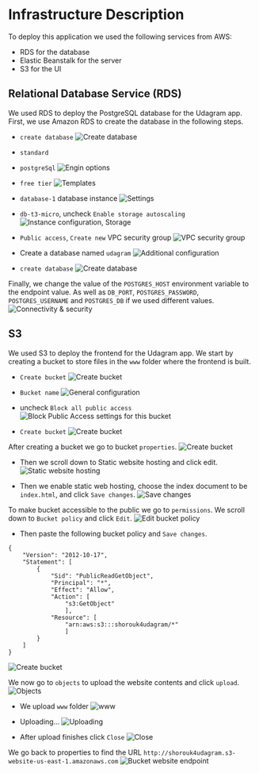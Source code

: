 # Infrastructure Description

To deploy this application we used the following services from AWS:
- RDS for the database
- Elastic Beanstalk for the server
- S3 for the UI

## Relational Database Service (RDS)
We used RDS to deploy the PostgreSQL database for the Udagram app. First, we use Amazon RDS to create the database in the following steps.
- `create database`
 ![Create database](/docs/screenshots/RDS/RDS1.png)

- `standard`
- `postgreSql`
![Engin options](/docs/screenshots/RDS/RDS2.png)

- `free tier`
![Templates](/docs/screenshots/RDS/RDS3.png)

- `database-1` database instance
![Settings](/docs/screenshots/RDS/RDS4.png)

- `db-t3-micro`, uncheck `Enable storage autoscaling`
![Instance configuration, Storage](/docs/screenshots/RDS/RDS5.png)

- `Public access`, `Create new` VPC security group
![VPC security group](/docs/screenshots/RDS/RDS6.png)

- Create a database named `udagram`
![Additional configuration](/docs/screenshots/RDS/RDS9.png)

- `create database`
![Create database](/docs/screenshots/RDS/RDS6.png)

Finally, we change the value of the `POSTGRES_HOST` environment variable to the endpoint value. As well as `DB_PORT`, `POSTGRES_PASSWORD`, `POSTGRES_USERNAME` and `POSTGRES_DB` if we used different values. 
![Connectivity & security](/docs/screenshots/RDS/RDS7.png)

## S3
We used S3 to deploy the frontend for the Udagram app. We start by creating a bucket to store files in the `www` folder where the frontend is built.

- `Create bucket`
![Create bucket](/docs/screenshots/S3/bucket_create1.png)

- `Bucket name`
![General configuration](/docs/screenshots/S3/bucket_create2.png)

- uncheck `Block all public access`
![Block Public Access settings for this bucket](/docs/screenshots/S3/bucket_create3.png)

- `Create bucket`
![Create bucket](/docs/screenshots/S3/bucket_create4.png)

After creating a bucket we go to bucket `properties`.
![Create bucket](/docs/screenshots/S3/bucket_properties1.jpg)

- Then we scroll down to Static website hosting and click edit.
![Static website hosting](/docs/screenshots/S3/bucket_properties2.jpg)

- Then we enable static web hosting, choose the index document to be `index.html`, and click `Save changes`.
![Save changes](/docs/screenshots/S3/bucket_properties3.jpg)

To make bucket accessible to the public we go to `permissions`. We scroll down to `Bucket policy` and click `Edit`.
![Edit bucket policy](/docs/screenshots/S3/bucket_permissions1.jpg)

- Then paste the following bucket policy and `Save changes`.
```
{
	"Version": "2012-10-17",
	"Statement": [
		{
			"Sid": "PublicReadGetObject",
			"Principal": "*",
			"Effect": "Allow",
			"Action": [
			    "s3:GetObject"
			    ],
			"Resource": [
			    "arn:aws:s3:::shorouk4udagram/*"
			    ]
		}
	]
}
```
![Create bucket](/docs/screenshots/S3/bucket_permissions2.jpg)

We now go to `objects` to upload the website contents and click `upload`.
![Objects](/docs/screenshots/S3/bucket_upload1.jpg)

- We upload `www` folder
![www](/docs/screenshots/S3/bucket_upload3.jpg)

- Uploading...
![Uploading](/docs/screenshots/S3/bucket_upload4.jpg)

- After upload finishes click `Close`
![Close](/docs/screenshots/S3/bucket_upload5.jpg)

We go back to properties to find the URL `http://shorouk4udagram.s3-website-us-east-1.amazonaws.com`
![Bucket website endpoint](/docs/screenshots/S3/bucket_properties4.jpg)


